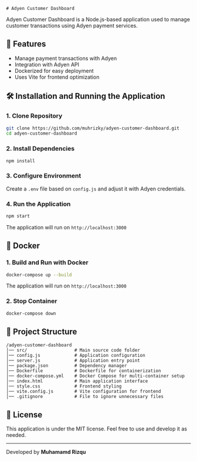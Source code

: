     # Adyen Customer Dashboard

Adyen Customer Dashboard is a Node.js-based application used to manage customer transactions using Adyen payment services.

## 🚀 Features

- Manage payment transactions with Adyen
- Integration with Adyen API
- Dockerized for easy deployment
- Uses Vite for frontend optimization

## 🛠️ Installation and Running the Application

### 1. Clone Repository

```sh
git clone https://github.com/muhrizky/adyen-customer-dashboard.git
cd adyen-customer-dashboard
```

### 2. Install Dependencies

```sh
npm install
```

### 3. Configure Environment

Create a `.env` file based on `config.js` and adjust it with Adyen credentials.

### 4. Run the Application

```sh
npm start
```

The application will run on `http://localhost:3000`

## 🐳 Docker

### 1. Build and Run with Docker

```sh
docker-compose up --build
```

The application will run on `http://localhost:3000`

### 2. Stop Container

```sh
docker-compose down
```

## 📁 Project Structure

```
/adyen-customer-dashboard
│── src/                  # Main source code folder
│── config.js             # Application configuration
│── server.js             # Application entry point
│── package.json          # Dependency manager
│── Dockerfile            # Dockerfile for containerization
│── docker-compose.yml    # Docker Compose for multi-container setup
│── index.html            # Main application interface
│── style.css             # Frontend styling
│── vite.config.js        # Vite configuration for frontend
│── .gitignore            # File to ignore unnecessary files
```

## 📜 License

This application is under the MIT license. Feel free to use and develop it as needed.

---

Developed by **Muhamamd Rizqu**

